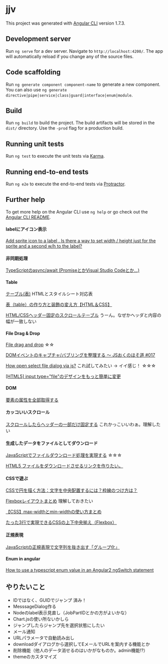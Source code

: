 # jjv

This project was generated with [Angular CLI](https://github.com/angular/angular-cli) version 1.7.3.

## Development server

Run `ng serve` for a dev server. Navigate to `http://localhost:4200/`. The app will automatically reload if you change any of the source files.

## Code scaffolding

Run `ng generate component component-name` to generate a new component. You can also use `ng generate directive|pipe|service|class|guard|interface|enum|module`.

## Build

Run `ng build` to build the project. The build artifacts will be stored in the `dist/` directory. Use the `-prod` flag for a production build.

## Running unit tests

Run `ng test` to execute the unit tests via [Karma](https://karma-runner.github.io).

## Running end-to-end tests

Run `ng e2e` to execute the end-to-end tests via [Protractor](http://www.protractortest.org/).

## Further help

To get more help on the Angular CLI use `ng help` or go check out the [Angular CLI README](https://github.com/angular/angular-cli/blob/master/README.md).


#### labelにアイコン表示
[Add sprite icon to a label . Is there a way to set width / height just for the sprite and a second w/h to the label?](https://stackoverflow.com/questions/9497060/add-sprite-icon-to-a-label-is-there-a-way-to-set-width-height-just-for-the-s)

#### 非同期処理
[TypeScriptのasync/await (PromiseとかVisual Studio Codeとか…)](https://qiita.com/takao_mofumofu/items/f7063445c2020d6c8af0)

#### Table
[テーブル(表)](http://www5f.biglobe.ne.jp/~keiko/html/ref/ref_table.htm)  HTMLとスタイルシート対応表

[表（table）の作り方と装飾の変え方【HTML＆CSS】](https://saruwakakun.com/html-css/basic/table)

[HTML/CSSヘッダー固定のスクロールテーブル](http://kagan.hatenablog.com/entry/2014/08/08/071726) うーん。なぜかヘッダと内容の幅が一致しない

#### File Drag & Drop
[File drag and drop](https://developer.mozilla.org/en-US/docs/Web/API/HTML_Drag_and_Drop_API/File_drag_and_drop) ☆☆

[DOMイベントのキャプチャ/バブリングを整理する 〜 JSおくのほそ道 #017](https://qiita.com/hosomichi/items/49500fea5fdf43f59c58)

[How open select file dialog via js?](https://stackoverflow.com/questions/16215771/how-open-select-file-dialog-via-js) これ試してみたい → イイ感じ！ ☆☆☆

[[HTML5] input type="file"のデザインをもっと簡単に変更](https://qiita.com/yasumodev/items/c9f8e8f588ded6b179c9)


#### DOM
[要素の属性を全部取得する](http://hokaccha.hatenablog.com/entry/20130819/1376895914)

#### カッコいいスクロール
[スクロールしたらヘッダーの一部だけ固定する](http://chibinowa.net/note/js/fixedheader.html) これかっこいいわぁ。理解したい

#### 生成したデータをファイルとしてダウンロード
[JavaScriptでファイルダウンロード処理を実現する](https://qiita.com/wadahiro/items/eb50ac6bbe2e18cf8813) ☆☆☆

[HTML5 ファイルをダウンロードさせるリンクを作りたい。](http://chaika.hatenablog.com/entry/2016/03/25/073203)

#### CSSで遊ぶ
[CSSで円を描く方法：文字を中央配置するには？枠線のつけ方は？](https://saruwakakun.com/html-css/basic/circle)

[Flexboxレイアウトまとめ](https://qiita.com/takanorip/items/a51989312160530d89a1) 理解しておきたい

[【CSS】max-widthとmin-widthの使い方まとめ](https://saruwakakun.com/html-css/basic/max-min-width)

[たった3行で実現できるCSSの上下中央揃え（Flexbox）](https://qiita.com/tonkotsuboy_com/items/a5aaa4a69fecfaf546a3)

#### 正規表現
[JavaScriptの正規表現で文字列を抜き出す「グループ化」](http://www.koikikukan.com/archives/2013/04/02-003300.php)


#### Enum in angular
[How to use a typescript enum value in an Angular2 ngSwitch statement](https://stackoverflow.com/questions/35835984/how-to-use-a-typescript-enum-value-in-an-angular2-ngswitch-statement)


## やりたいこと
* IDではなく、GUIDでジャンプ 済み！
* MesssageDialog作る
* Nodeのlabel表示見直し（JobPartIDとかの方がよいかな）
* Chart.jsの使い所ないかしら
* ジャンプしたらジャンプ先を選択状態にしたい
* メール通知
* URLパラメータで自動読み出し
* downloadダイアログから選択してEメールでURLを案内する機能とか
* 削除機能（他人のデータ消せるのはいかがなものか。admin機能!?）
* themeのカスタマイズ
